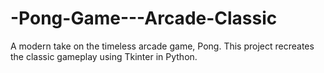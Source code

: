 # -Pong-Game---Arcade-Classic
A modern take on the timeless arcade game, Pong. This project recreates the classic gameplay using Tkinter in Python.
